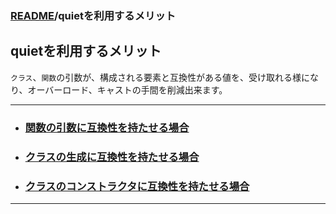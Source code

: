 ### [README](../../README.md)/quietを利用するメリット

## quietを利用するメリット
`クラス`、`関数`の引数が、構成される要素と互換性がある値を、受け取れる様になり、オーバーロード、キャストの手間を削減出来ます。
***
* ### [関数の引数に互換性を持たせる場合](merit_0_1.md)  

* ### [クラスの生成に互換性を持たせる場合](merit_1_1.md)

* ### [クラスのコンストラクタに互換性を持たせる場合](merit_2_1.md)
  
***